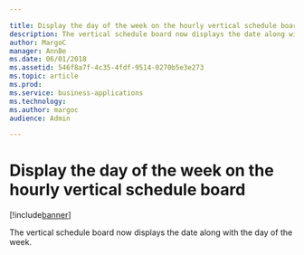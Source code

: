```yaml
---

title: Display the day of the week on the hourly vertical schedule board
description: The vertical schedule board now displays the date along with the day of the week.
author: MargoC
manager: AnnBe
ms.date: 06/01/2018
ms.assetid: 546f8a7f-4c35-4fdf-9514-0270b5e3e273
ms.topic: article
ms.prod: 
ms.service: business-applications
ms.technology: 
ms.author: margoc
audience: Admin

---
```

#  Display the day of the week on the hourly vertical schedule board




[!include[banner](../../includes/banner.md)]

The vertical schedule board now displays the date along with the day of the
week.
